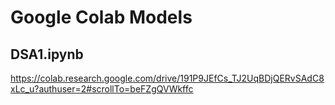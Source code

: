 # Google Colab Models
## DSA1.ipynb
https://colab.research.google.com/drive/191P9JEfCs_TJ2UqBDjQERvSAdC8xLc_u?authuser=2#scrollTo=beFZgQVWkffc
